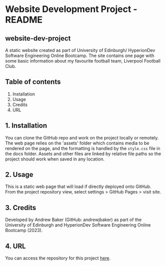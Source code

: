 # Website Development Project - README 
## website-dev-project
A static website created as part of University of Edinburgh/ HyperionDev Software 
Engineering Online Bootcamp.  The site contains one page with some basic information 
about my favourite football team, Liverpool Football Club.


## Table of contents
1. Installation
2. Usage
3. Credits
4. URL

## 1. Installation
You can clone the GitHub repo and work on the project locally or remotely.  The web
page relies on the 'assets' folder which contains media to be rendered on the page,
and the formatting is handled by the ```style.css``` file in the docs folder. Assets
and other files are linked by relative file paths so the project should work when 
saved in any location.

## 2. Usage
This is a static web page that will load if directly deployed onto GitHub. From the
project repository view, select settings > GitHub Pages > visit site.

## 3. Credits
Developed by Andrew Baker (GitHub: andrewjbaker) as part of the University of 
Edinburgh and HyperionDev Software Engineering Online Bootcamp (2023).

## 4. URL
You can access the repository for this project 
[here](https://github.com/andrewjbaker/website-dev-project).
